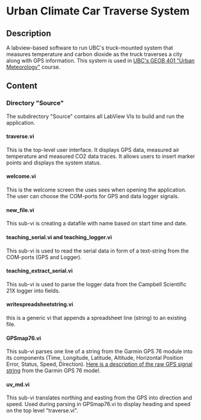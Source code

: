 # Urban Climate Car Traverse System 

## Description

A labview-based software to run UBC's truck-mounted system that measures temperature and carbon dioxide as the truck traverses a city along with GPS information. This system is used in <a href="http://ibis.geog.ubc.ca/courses/geob401/">UBC's GEOB 401 "Urban Meteorology"</a> course.

## Content

### Directory "Source"

The subdirectory "Source" contains all LabView VIs to build and run the application.

#### traverse.vi

This is the top-level user interface. It displays GPS data, measured air temperature and measured CO2 data traces. It allows users to insert marker points and displays the system status. 

#### welcome.vi

This is the welcome screen the uses sees when opening the application. The user can choose the COM-ports for GPS and data logger signals.

#### new_file.vi

This sub-vi is creating a datafile with name based on start time and date.

#### teaching_serial.vi and teaching_logger.vi

This sub-vi is used to read the serial data in form of a text-string from the COM-ports (GPS and Logger).

#### teaching_extract_serial.vi

This sub-vi is used to parse the logger data from the Campbell Scientific 21X logger into fields. 

#### writespreadsheetstring.vi

this is a generic vi that appends a spreadsheet line (string) to an existing file. 

#### GPSmap76.vi

This sub-vi parses one line of a string from the Garmin GPS 76 module into its components (Time, Longitude, Latitude, Altitude, Horizontal Position Error, Status, Speed, Direction). <a href="images/GPS_Signal.png">Here is a description of the raw GPS signal string</a> from the Garmin GPS 76 model.
#### uv_md.vi

This sub-vi translates northing and easting from the GPS into direction and speed. Used during parsing in GPSmap76.vi to display heading and speed on the top level "traverse.vi".
